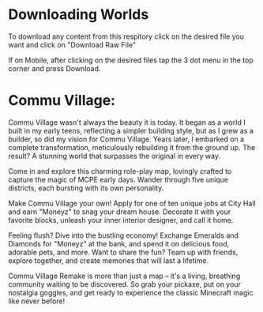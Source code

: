 # Downloading Worlds
To download any content from this respitory click on the desired file you want and click on "Download Raw File"

If on Mobile, after clicking on the desired files tap the 3 dot menu in the top corner and press Download.

# Commu Village:

Commu Village wasn't always the beauty it is today. It began as a world I built in my early teens, reflecting a simpler building style, but as I grew as a builder, so did my vision for Commu Village. Years later, I embarked on a complete transformation, meticulously rebuilding it from the ground up. The result? A stunning world that surpasses the original in every way.

Come in and explore this charming role-play map, lovingly crafted to capture the magic of MCPE early days. Wander through five unique districts, each bursting with its own personality.

Make Commu Village your own! Apply for one of ten unique jobs at City Hall and earn "Moneyz" to snag your dream house. Decorate it with your favorite blocks, unleash your inner interior designer, and call it home.

Feeling flush? Dive into the bustling economy! Exchange Emeralds and Diamonds for "Moneyz" at the bank, and spend it on delicious food, adorable pets, and more. Want to share the fun? Team up with friends, explore together, and create memories that will last a lifetime.

Commu Village Remake is more than just a map – it's a living, breathing community waiting to be discovered. So grab your pickaxe, put on your nostalgia goggles, and get ready to experience the classic Minecraft magic like never before!
